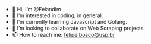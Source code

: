 - 👋 Hi, I’m @Felandim
- 👀 I’m interested in coding, in general.
- 🌱 I’m currently learning Javascript and Golang.
- 💞️ I’m looking to collaborate on Web Scraping projects.
- 📫 How to reach me: felipe.bosco@usp.br

<!---
Felandim/Felandim is a ✨ special ✨ repository because its `README.md` (this file) appears on your GitHub profile.
You can click the Preview link to take a look at your changes.
--->
